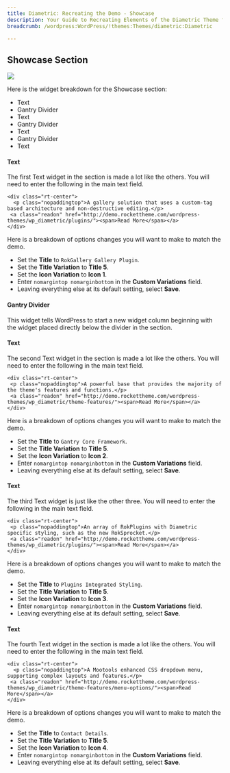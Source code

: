 ```yaml
---
title: Diametric: Recreating the Demo - Showcase
description: Your Guide to Recreating Elements of the Diametric Theme for WordPress
breadcrumb: /wordpress:WordPress/!themes:Themes/diametric:Diametric

---
```


Showcase Section
-----
![][demo2]

Here is the widget breakdown for the Showcase section:

* Text
* Gantry Divider
* Text
* Gantry Divider
* Text
* Gantry Divider
* Text

#### Text
The first Text widget in the section is made a lot like the others. You will need to enter the following in the main text field.

~~~
<div class="rt-center">
  <p class="nopaddingtop">A gallery solution that uses a custom-tag based architecture and non-destructive editing.</p>
 <a class="readon" href="http://demo.rockettheme.com/wordpress-themes/wp_diametric/plugins/"><span>Read More</span></a>
</div>
~~~

Here is a breakdown of options changes you will want to make to match the demo.

* Set the **Title** to `RokGallery Gallery Plugin`.
* Set the **Title Variation** to **Title 5**.
* Set the **Icon Variation** to **Icon 1**.
* Enter `nomargintop nomarginbottom` in the **Custom Variations** field.
* Leaving everything else at its default setting, select **Save**.

#### Gantry Divider
This widget tells WordPress to start a new widget column beginning with the widget placed directly below the divider in the section.

#### Text
The second Text widget in the section is made a lot like the others. You will need to enter the following in the main text field.

~~~
<div class="rt-center">
 <p class="nopaddingtop">A powerful base that provides the majority of the theme's features and functions.</p>
 <a class="readon" href="http://demo.rockettheme.com/wordpress-themes/wp_diametric/theme-features/"><span>Read More</span></a>
</div>
~~~

Here is a breakdown of options changes you will want to make to match the demo.

* Set the **Title** to `Gantry Core Framework`.
* Set the **Title Variation** to **Title 5**.
* Set the **Icon Variation** to **Icon 2**.
* Enter `nomargintop nomarginbottom` in the **Custom Variations** field.
* Leaving everything else at its default setting, select **Save**.

#### Text
The third Text widget is just like the other three. You will need to enter the following in the main text field.

~~~
<div class="rt-center">
 <p class="nopaddingtop">An array of RokPlugins with Diametric specific styling, such as the new RokSprocket.</p>
 <a class="readon" href="http://demo.rockettheme.com/wordpress-themes/wp_diametric/plugins/"><span>Read More</span></a>
</div>
~~~

Here is a breakdown of options changes you will want to make to match the demo.

* Set the **Title** to `Plugins Integrated Styling`.
* Set the **Title Variation** to **Title 5**.
* Set the **Icon Variation** to **Icon 3**.
* Enter `nomargintop nomarginbottom` in the **Custom Variations** field.
* Leaving everything else at its default setting, select **Save**.

#### Text
The fourth Text widget in the section is made a lot like the others. You will need to enter the following in the main text field.

~~~
<div class="rt-center">
  <p class="nopaddingtop">A Mootools enhanced CSS dropdown menu, supporting complex layouts and features.</p>
 <a class="readon" href="http://demo.rockettheme.com/wordpress-themes/wp_diametric/theme-features/menu-options/"><span>Read More</span></a>
</div>
~~~

Here is a breakdown of options changes you will want to make to match the demo.

* Set the **Title** to `Contact Details`.
* Set the **Title Variation** to **Title 5**.
* Set the **Icon Variation** to **Icon 4**.
* Enter `nomargintop nomarginbottom` in the **Custom Variations** field.
* Leaving everything else at its default setting, select **Save**.

[demo2]: assets/demo_3.jpeg
[roksprocket]: ../../plugins/roksprocket/